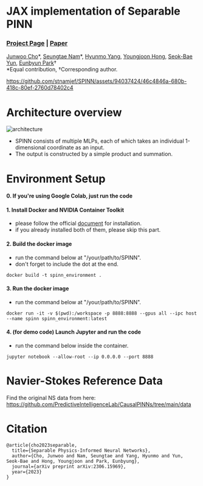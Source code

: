 # JAX implementation of Separable PINN
### [Project Page](https://jwcho5576.github.io/spinn.github.io/) | [Paper](https://arxiv.org/abs/2306.15969)

[Junwoo Cho](https://github.com/jwcho5576)\*, 
[Seungtae Nam](https://github.com/stnamjef)\*, 
[Hyunmo Yang](https://github.com/extremebird),
[Youngjoon Hong](https://www.youngjoonhong.com/), 
[Seok-Bae Yun](https://seokbaeyun.wordpress.com/), 
[Eunbyun Park](https://silverbottlep.github.io/)&dagger;\
*Equal contribution, &dagger;Corresponding author.


https://github.com/stnamjef/SPINN/assets/94037424/46c4846a-680b-418c-80ef-2760d78402c4


# Architecture overview
![architecture](https://github.com/stnamjef/SPINN/assets/94037424/e0669832-d0ec-47f2-bb18-43d38490e6b6)


* SPINN consists of multiple MLPs, each of which takes an individual 1-dimensional coordinate as an input.
* The output is constructed by a simple product and summation.



# Environment Setup
#### 0. If you're using Google Colab, just run the code

#### 1. Install Docker and NVIDIA Container Toolkit
* please follow the official [document](https://docs.nvidia.com/datacenter/cloud-native/container-toolkit/install-guide.html#docker) for installation.
* if you already installed both of them, please skip this part.

#### 2. Build the docker image
* run the command below at "/your/path/to/SPINN".
* don't forget to include the dot at the end.
```
docker build -t spinn_environment .
```

#### 3. Run the docker image
* run the command below at "/your/path/to/SPINN".
```
docker run -it -v $(pwd):/workspace -p 8888:8888 --gpus all --ipc host --name spinn spinn_environment:latest
```

#### 4. (for demo code) Launch Jupyter and run the code
* run the command below inside the container.
```
jupyter notebook --allow-root --ip 0.0.0.0 --port 8888
```

# Navier-Stokes Reference Data
Find the original NS data from here: https://github.com/PredictiveIntelligenceLab/CausalPINNs/tree/main/data

# Citation

```
@article{cho2023separable,
  title={Separable Physics-Informed Neural Networks},
  author={Cho, Junwoo and Nam, Seungtae and Yang, Hyunmo and Yun, Seok-Bae and Hong, Youngjoon and Park, Eunbyung},
  journal={arXiv preprint arXiv:2306.15969},
  year={2023}
}
```
